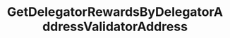 ---
title: GetDelegatorRewardsByDelegatorAddressValidatorAddress
api:
  file: Consensus Client Api.openapi.json
  operationId: get_distribution-delegators-delegator-address-rewards-validator-address
hidden: false
---